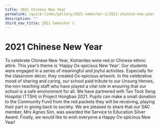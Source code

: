 ```yaml
---
title: 2021 Chinese New Year
permalink: /quick-links/gallery/2021-semester-1/2021-chinese-new-year
description: ""
third_nav_title: 2021 Semester 1
---
```

# **2021 Chinese New Year**

To celebrate Chinese New Year, Xishanites wore red or Chinese ethnic attire. This year’s theme is ‘Happy Ox-spicious New Year’. Our students were engaged in a series of meaningful and joyful activities. Especially for the classroom décor, they created Ox-spicious artwork. In the celebrative mood of sharing and caring, our school paid tribute to our Unsung Heroes, the non-teaching staff who have played a vital role in ensuring that our school is a safe environment for all. We have partnered with Tan Tock Seng Hospital (TTSH) in Project Hongbao 2021. Pupils can make a small donation to the Community Fund from the red packets they will be receiving, playing their part in giving back to society. We are pleased to share that our SAC member, Mrs Agnes Sim, was awarded the Service to Education Silver Award. Finally, we would like to wish everyone a Happy Ox-spicious New Year!

